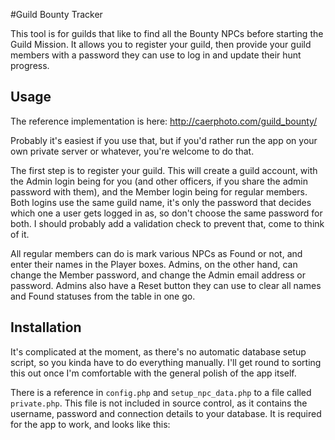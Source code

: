 #Guild Bounty Tracker

This tool is for guilds that like to find all the Bounty NPCs before starting
the Guild Mission. It allows you to register your guild, then provide your guild
members with a password they can use to log in and update their hunt progress.

## Usage

The reference implementation is here:
<http://caerphoto.com/guild_bounty/>

Probably it's easiest if you use that, but if you'd rather run the app on your
own private server or whatever, you're welcome to do that.

The first step is to register your guild. This will create a guild account, with
the Admin login being for you (and other officers, if you share the admin
password with them), and the Member login being for regular members. Both logins
use the same guild name, it's only the password that decides which one a user
gets logged in as, so don't choose the same password for both. I should probably
add a validation check to prevent that, come to think of it.

All regular members can do is mark various NPCs as Found or not, and enter their
names in the Player boxes. Admins, on the other hand, can change the Member
password, and change the Admin email address or password. Admins also have a
Reset button they can use to clear all names and Found statuses from the table
in one go.

## Installation

It's complicated at the moment, as there's no automatic database setup script,
so you kinda have to do everything manually. I'll get round to sorting this out
once I'm comfortable with the general polish of the app itself.

There is a reference in `config.php` and `setup_npc_data.php` to a file called
`private.php`. This file is not included in source control, as it contains the
username, password and connection details to your database. It is required for
the app to work, and looks like this:
    <?php
    $db_user = "your_db_username";
    $db_pw = "your_db_password";
    $db_conn = "pgsql:dbname=your_db_name;host=localhost;port=your_db_port";
    ?>
